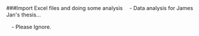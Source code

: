 ###Import Excel files and doing some analysis 
　- Data analysis for James Jan's thesis...
 
　- Please Ignore.
